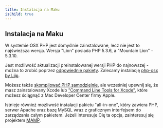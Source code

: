 ```yaml
---
title: Instalacja na Maku
isChild: true
---
```


## Instalacja na Maku

W systemie OSX PHP jest domyślnie zainstalowane, lecz nie jest to najświeższa wersja. Wersja "Lion" posiada PHP 5.3.6,
a "Mountain Lion" - 5.3.10. 

Jest możliwość aktualizacji preinstalowanej wersji PHP do najnowszej - można to zrobić poprzez
[odpowiednie pakiety][mac-package-managers]. Zalecamy instalację [php-osx by Liip][php-osx-downloads].

Możesz także [skompilować PHP samodzielnie][mac-compile], ale wcześniej upewnij się, że masz zainstalowany Xcode lub
["Command Line Tools for Xcode"][apple-developer], które możesz ściągnąć z Mac Developer Center firmy Apple.

Istnieje również możliwość instalacji pakietu "all-in-one", który zawiera PHP, serwer Apache oraz bazę MySQL wraz z
graficznym interfejsem do zarządzania całym pakietem. Jeżeli interesuje Cię ta opcja, zainteresuj się projektem
[MAMP][mamp-downloads].

[mac-package-managers]: http://www.php.net/manual/pl/install.macosx.packages.php
[mac-compile]: http://www.php.net/manual/pl/install.macosx.compile.php
[xcode-gcc-substitution]: https://github.com/kennethreitz/osx-gcc-installer
[apple-developer]: https://developer.apple.com/downloads
[mamp-downloads]: http://www.mamp.info/en/downloads/index.html
[php-osx-downloads]: http://php-osx.liip.ch/
